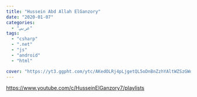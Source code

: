 ```yaml
---
title: "Hussein Abd Allah ElGanzory"
date: "2020-01-07"
categories:
  - "عربي"
tags:
  - "csharp"
  - ".net"
  - "js"
  - "android"
  - "html"

cover: "https://yt3.ggpht.com/ytc/AKedOLRj4pLjgetQL5oDnBnZzhYAltWZSzGWdNO4Ovj0=s88-c-k-c0x00ffffff-no-rj"
---
```


https://www.youtube.com/c/HusseinElGanzory7/playlists
